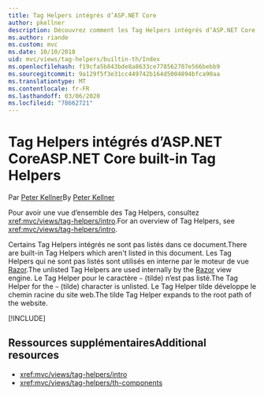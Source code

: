 ```yaml
---
title: Tag Helpers intégrés d’ASP.NET Core
author: pkellner
description: Découvrez comment les Tag Helpers intégrés d’ASP.NET Core augmentent votre productivité.
ms.author: riande
ms.custom: mvc
ms.date: 10/10/2018
uid: mvc/views/tag-helpers/builtin-th/Index
ms.openlocfilehash: f19cfa5b843bde8a8633ce778562707e566bebb9
ms.sourcegitcommit: 9a129f5f3e31cc449742b164d5004894bfca90aa
ms.translationtype: MT
ms.contentlocale: fr-FR
ms.lasthandoff: 03/06/2020
ms.locfileid: "78662721"
---
```

# <a name="aspnet-core-built-in-tag-helpers"></a><span data-ttu-id="32df1-103">Tag Helpers intégrés d’ASP.NET Core</span><span class="sxs-lookup"><span data-stu-id="32df1-103">ASP.NET Core built-in Tag Helpers</span></span>

<span data-ttu-id="32df1-104">Par [Peter Kellner](https://peterkellner.net)</span><span class="sxs-lookup"><span data-stu-id="32df1-104">By [Peter Kellner](https://peterkellner.net)</span></span>

<span data-ttu-id="32df1-105">Pour avoir une vue d’ensemble des Tag Helpers, consultez <xref:mvc/views/tag-helpers/intro>.</span><span class="sxs-lookup"><span data-stu-id="32df1-105">For an overview of Tag Helpers, see <xref:mvc/views/tag-helpers/intro>.</span></span>

<span data-ttu-id="32df1-106">Certains Tag Helpers intégrés ne sont pas listés dans ce document.</span><span class="sxs-lookup"><span data-stu-id="32df1-106">There are built-in Tag Helpers which aren't listed in this document.</span></span> <span data-ttu-id="32df1-107">Les Tag Helpers qui ne sont pas listés sont utilisés en interne par le moteur de vue [Razor](xref:mvc/views/razor).</span><span class="sxs-lookup"><span data-stu-id="32df1-107">The unlisted Tag Helpers are used internally by the [Razor](xref:mvc/views/razor) view engine.</span></span> <span data-ttu-id="32df1-108">Le Tag Helper pour le caractère `~` (tilde) n’est pas listé.</span><span class="sxs-lookup"><span data-stu-id="32df1-108">The Tag Helper for the `~` (tilde) character is unlisted.</span></span> <span data-ttu-id="32df1-109">Le Tag Helper tilde développe le chemin racine du site web.</span><span class="sxs-lookup"><span data-stu-id="32df1-109">The tilde Tag Helper expands to the root path of the website.</span></span>

[!INCLUDE[](~/includes/built-in-TH.md)]

## <a name="additional-resources"></a><span data-ttu-id="32df1-110">Ressources supplémentaires</span><span class="sxs-lookup"><span data-stu-id="32df1-110">Additional resources</span></span>

* <xref:mvc/views/tag-helpers/intro>
* <xref:mvc/views/tag-helpers/th-components>
